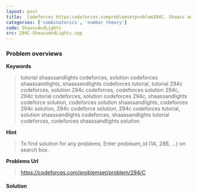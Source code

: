 ```yaml
---
layout: post
title:  Codeforces https:codeforces.comproblemsetproblem294C. Shaass and Lights solution
categories: ['combinatorics', 'number theory']
code: ShaassAndLights
src: 294C-ShaassAndLights.cpp
---
```

### **Problem overviews**

**Keywords**
> tutorial shaassandlights codeforces, solution codeforces shaassandlights, shaassandlights codeforces tutorial, tutorial 294c codeforces, solution 294c codeforces, codeforces solution 294c, 294c tutorial codeforces, solution codeforces 294c, shaassandlights codeforce solution, codeforces solution shaassandlights, codeforces 294c solution, 294c codeforce solution, 294c codeforces tutorial, solution shaassandlights codeforces, shaassandlights tutorial codeforces, codeforces shaassandlights solution

**Hint**
> To find solution for any problems, Enter probleam_id (1A, 28B, ...) on search box. 

**Problems Url**
> https://codeforces.com/problemset/problem/294/C

#### **Solution**



